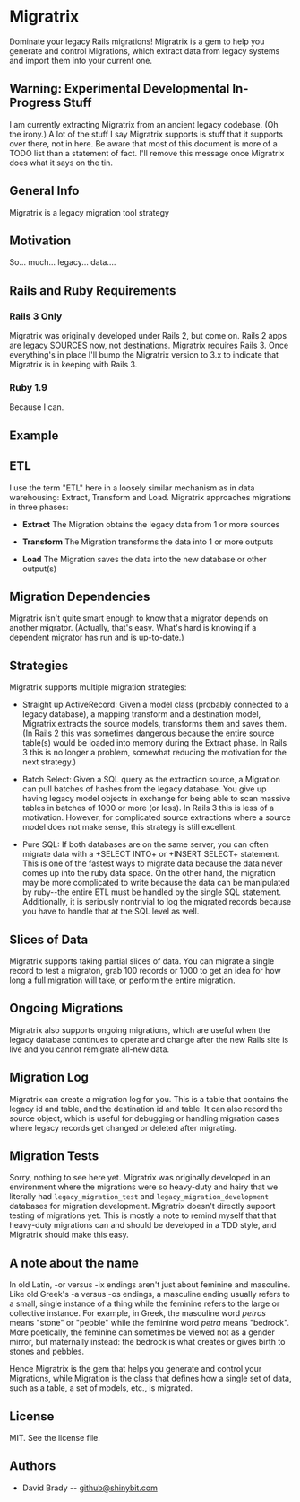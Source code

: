 # Migratrix

Dominate your legacy Rails migrations! Migratrix is a gem to help you
generate and control Migrations, which extract data from legacy systems
and import them into your current one.

## Warning: Experimental Developmental In-Progress Stuff

I am currently extracting Migratrix from an ancient legacy codebase.
(Oh the irony.) A lot of the stuff I say Migratrix supports is stuff
that it supports over there, not in here. Be aware that most of this
document is more of a TODO list than a statement of fact. I'll remove
this message once Migratrix does what it says on the tin.

## General Info

Migratrix is a legacy migration tool strategy

## Motivation

So... much... legacy... data....

## Rails and Ruby Requirements

### Rails 3 Only

Migratrix was originally developed under Rails 2, but come on. Rails 2
apps are legacy SOURCES now, not destinations. Migratrix requires
Rails 3. Once everything's in place I'll bump the Migratrix version to
3.x to indicate that Migratrix is in keeping with Rails 3.

### Ruby 1.9

Because I can.

## Example

## ETL

I use the term "ETL" here in a loosely similar mechanism as in data
warehousing: Extract, Transform and Load. Migratrix approaches
migrations in three phases:

* **Extract** The Migration obtains the legacy data from 1 or more
    sources
    
* **Transform** The Migration transforms the data into 1 or more
    outputs
    
* **Load** The Migration saves the data into the new database or other
    output(s)
    

## Migration Dependencies

Migratrix isn't quite smart enough to know that a migrator depends on
another migrator. (Actually, that's easy. What's hard is knowing if a
dependent migrator has run and is up-to-date.)

## Strategies

Migratrix supports multiple migration strategies:

* Straight up ActiveRecord: Given a model class (probably connected to
  a legacy database), a mapping transform and a destination model,
  Migratrix extracts the source models, transforms them and saves
  them. (In Rails 2 this was sometimes dangerous because the entire
  source table(s) would be loaded into memory during the Extract
  phase. In Rails 3 this is no longer a problem, somewhat reducing the
  motivation for the next strategy.)

* Batch Select: Given a SQL query as the extraction source, a
  Migration can pull batches of hashes from the legacy database. You
  give up having legacy model objects in exchange for being able to
  scan massive tables in batches of 1000 or more (or less). In Rails 3
  this is less of a motivation. However, for complicated source
  extractions where a source model does not make sense, this strategy
  is still excellent.

* Pure SQL: If both databases are on the same server, you can often
  migrate data with a +SELECT INTO+ or +INSERT SELECT+ statement. This
  is one of the fastest ways to migrate data because the data never
  comes up into the ruby data space. On the other hand, the migration
  may be more complicated to write because the data can be manipulated
  by ruby--the entire ETL must be handled by the single SQL statement.
  Additionally, it is seriously nontrivial to log the migrated records
  because you have to handle that at the SQL level as well.

## Slices of Data

Migratrix supports taking partial slices of data. You can migrate a
single record to test a migraton, grab 100 records or 1000 to get an
idea for how long a full migration will take, or perform the entire
migration.

## Ongoing Migrations

Migratrix also supports ongoing migrations, which are useful when the
legacy database continues to operate and change after the new Rails
site is live and you cannot remigrate all-new data.

## Migration Log

Migratrix can create a migration log for you. This is a table that
contains the legacy id and table, and the destination id and table. It
can also record the source object, which is useful for debugging or
handling migration cases where legacy records get changed or deleted
after migrating.

## Migration Tests

Sorry, nothing to see here yet. Migratrix was originally developed in
an environment where the migrations were so heavy-duty and hairy that
we literally had `legacy_migration_test` and
`legacy_migration_development` databases for migration development.
Migratrix doesn't directly support testing of migrations yet. This is
mostly a note to remind myself that that heavy-duty migrations can and
should be developed in a TDD style, and Migratrix should make this
easy.

## A note about the name

In old Latin, -or versus -ix endings aren't just about feminine and
masculine. Like old Greek's -a versus -os endings, a masculine ending
usually refers to a small, single instance of a thing while the
feminine refers to the large or collective instance. For example, in
Greek, the masculine word _petros_ means "stone" or "pebble" while the
feminine word _petra_ means "bedrock". More poetically, the feminine
can sometimes be viewed not as a gender mirror, but maternally
instead: the bedrock is what creates or gives birth to stones and
pebbles.

Hence Migratrix is the gem that helps you generate and control your
Migrations, while Migration is the class that defines how a single
set of data, such as a table, a set of models, etc., is migrated.

## License

MIT. See the license file.

## Authors

* David Brady -- github@shinybit.com

